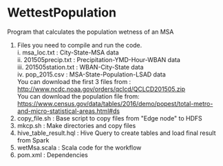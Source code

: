 # WettestPopulation
Program that calculates the population wetness of an MSA

1. Files you need to compile and run the code. <br />
  i.    msa_loc.txt : City-State-MSA data <br />
  ii.   201505precip.txt : Precipitation-YMD-Hour-WBAN data <br />
  iii.  201505station.txt : WBAN-City-State data <br />
  iv.   pop_2015.csv : MSA-State-Population-LSAD data <br />
    You can download the first 3 files from : http://www.ncdc.noaa.gov/orders/qclcd/QCLCD201505.zip <br />
    You can download the population file from: https://www.census.gov/data/tables/2016/demo/popest/total-metro-and-micro-statistical-areas.html#ds
2. copy_file.sh : Base script to copy files from "Edge node" to HDFS
3. mkcp.sh : Make directories and copy files
4. hive_table_result.hql : Hive Query to create tables and load final result from Spark
5. wetMsa.scala : Scala code for the workflow
6. pom.xml : Dependencies 

